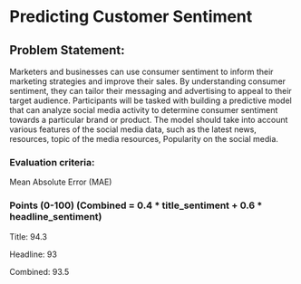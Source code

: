 # Predicting Customer Sentiment

## Problem Statement: 
Marketers and businesses can use consumer sentiment to inform their marketing strategies and improve their sales. By understanding consumer sentiment, they can tailor their messaging and advertising to appeal to their target audience.
Participants will be tasked with building a predictive model that can analyze social media activity to determine consumer sentiment towards a particular brand or product. The model should take into account various features of the social media data, such as the latest news, resources, topic of the media resources, Popularity on the social media.

### Evaluation criteria:
Mean Absolute Error (MAE)

### Points (0-100) (Combined = 0.4 * title_sentiment + 0.6 * headline_sentiment)

Title: 94.3

Headline: 93

Combined: 93.5
